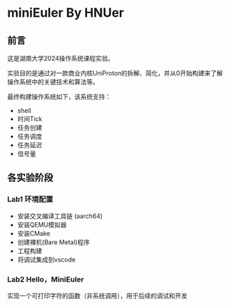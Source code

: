 # miniEuler By HNUer



## 前言

这是湖南大学2024操作系统课程实验。

实验目的是通过对一款商业内核UniProton的拆解、简化，并从0开始构建来了解操作系统中的关键技术和算法等。

最终构建操作系统如下，该系统支持：

- shell
- 时间Tick
- 任务创建
- 任务调度
- 任务延迟
- 信号量



## 各实验阶段

### Lab1 环境配置

- 安装交叉编译工具链 (aarch64)
- 安装QEMU模拟器
- 安装CMake
- 创建裸机(Bare Metal)程序
- 工程构建
- 将调试集成到vscode



### Lab2 Hello，MiniEuler

实现一个可打印字符的函数（非系统调用），用于后续的调试和开发

